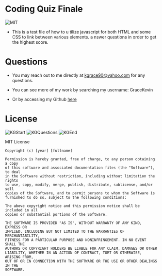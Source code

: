 # Coding Quiz Finale
  ![MIT](https://img.shields.io/badge/License-MIT-blue)

  * This is a test file of how to u
tilize javascript for both HTML and some CSS to link between various elements. a
nswer questions in order to get the highest score.

  # Questions
  *  You may  reach out to me directly at kgrace90@yahoo.com for any questions.

  
  * You can see more of my work by searching my username: GraceKevin
  * Or by accessing my Github [here](https://github.com/GraceKevin)
  # License
  
  ![KGStart](https://user-images.githubusercontent.com/83180774/143169365-c9946cba-246c-4116-bf8e-78caec67e0e3.png)
  ![KGQuestions](https://user-images.githubusercontent.com/83180774/143169364-4cd51f0d-7053-47b0-bdc9-3e3c763d7359.png)
  ![KGEnd](https://user-images.githubusercontent.com/83180774/143169362-2ddb925a-8c40-418d-a813-4be14905ca15.png)


   
  MIT License

    Copyright (c) [year] [fullname]
    
    Permission is hereby granted, free of charge, to any person obtaining a copy
    of this software and associated documentation files (the "Software"), to deal
    in the Software without restriction, including without limitation the rights
    to use, copy, modify, merge, publish, distribute, sublicense, and/or sell
    copies of the Software, and to permit persons to whom the Software is
    furnished to do so, subject to the following conditions:
    
    The above copyright notice and this permission notice shall be included in all
    copies or substantial portions of the Software.
    
    THE SOFTWARE IS PROVIDED "AS IS", WITHOUT WARRANTY OF ANY KIND, EXPRESS OR
    IMPLIED, INCLUDING BUT NOT LIMITED TO THE WARRANTIES OF MERCHANTABILITY,
    FITNESS FOR A PARTICULAR PURPOSE AND NONINFRINGEMENT. IN NO EVENT SHALL THE
    AUTHORS OR COPYRIGHT HOLDERS BE LIABLE FOR ANY CLAIM, DAMAGES OR OTHER
    LIABILITY, WHETHER IN AN ACTION OF CONTRACT, TORT OR OTHERWISE, ARISING FROM,
    OUT OF OR IN CONNECTION WITH THE SOFTWARE OR THE USE OR OTHER DEALINGS IN THE
    SOFTWARE.

